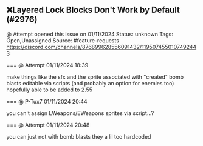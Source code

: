 ## ❌Layered Lock Blocks Don't Work by Default (#2976)
@ Attempt opened this issue on 01/11/2024
Status: unknown
Tags: Open,Unassigned
Source: #feature-requests https://discord.com/channels/876899628556091432/1195074550107492443


=== @ Attempt 01/11/2024 18:39

make things like the sfx and the sprite associated with "created" bomb blasts editable via scripts (and probably an option for enemies too) hopefully able to be added to 2.55

=== @ P-Tux7 01/11/2024 20:44

you can't assign LWeapons/EWeapons sprites via script...?

=== @ Attempt 01/11/2024 20:48

you can
just not with bomb blasts
they a lil too hardcoded
